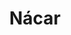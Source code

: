 ---
title: Nácar
date: 
draft: false

# descripcion
description : Argolla de plata pasante cierre italiano

materials: Plata 925

color: Plateado y nácar

dimensions: 2,5cm diam x 0,4cm (ancho)

code: 01-11-0472

type: "Aros"

categories: []

price: $2.320,00

# Images
# first image will be shown in the product page
images:
  # - image: "images/path_to_image"
  # La ubicacion de las imagenes es imagenes/Aros/Aros.Argollas/01-11-0472-nacar
  - image: "./images/aros/argollas/01-11-0472_a.JPG"
  - image: "./images/aros/argollas/01-11-0472_b.JPG"
  - image: "./images/aros/argollas/01-11-0472_c.jpg"
  - image: "./images/aros/argollas/01-11-0472_d.jpg"
  - image: "./images/aros/argollas/01-11-0472_e.jpg"
  - image: "./images/aros/argollas/01-11-0472_f.jpg"
---